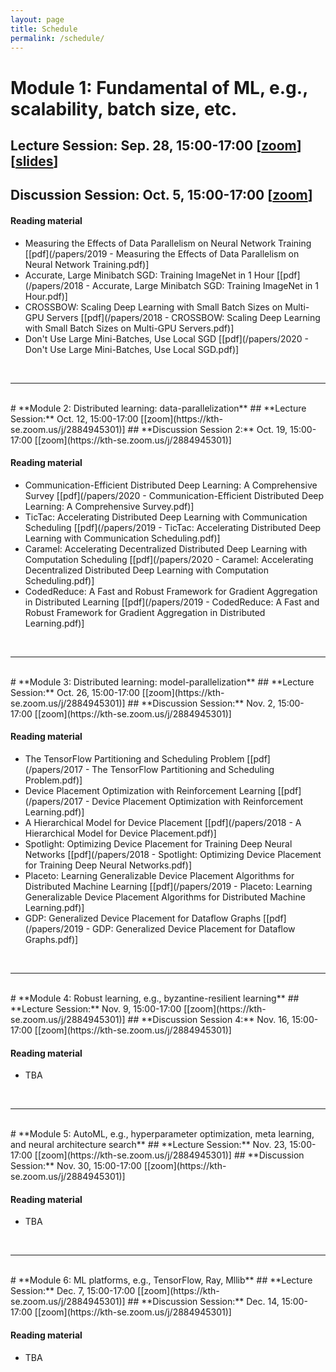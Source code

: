 ```yaml
---
layout: page
title: Schedule
permalink: /schedule/
---
```


# **Module 1: Fundamental of ML, e.g., scalability, batch size, etc.**
## **Lecture Session:** Sep. 28, 15:00-17:00 [[zoom](https://kth-se.zoom.us/j/2884945301)] [[slides](/slides/1_ml_fundamental.pdf)]
## **Discussion Session:** Oct. 5, 15:00-17:00 [[zoom](https://kth-se.zoom.us/j/2884945301)]

#### **Reading material**
* Measuring the Effects of Data Parallelism on Neural Network Training [[pdf](/papers/2019 - Measuring the Effects of Data Parallelism on Neural Network Training.pdf)]
* Accurate, Large Minibatch SGD: Training ImageNet in 1 Hour [[pdf](/papers/2018 - Accurate, Large Minibatch SGD: Training ImageNet in 1 Hour.pdf)]
* CROSSBOW: Scaling Deep Learning with Small Batch Sizes on Multi-GPU Servers [[pdf](/papers/2018 - CROSSBOW: Scaling Deep Learning with Small Batch Sizes on Multi-GPU Servers.pdf)]
* Don't Use Large Mini-Batches, Use Local SGD [[pdf](/papers/2020 - Don't Use Large Mini-Batches, Use Local SGD.pdf)]

<br>
<hr>
<br>
# **Module 2: Distributed learning: data-parallelization**
## **Lecture Session:** Oct. 12, 15:00-17:00 [[zoom](https://kth-se.zoom.us/j/2884945301)]
## **Discussion Session 2:** Oct. 19, 15:00-17:00 [[zoom](https://kth-se.zoom.us/j/2884945301)]

#### **Reading material**
* Communication-Efficient Distributed Deep Learning: A Comprehensive Survey [[pdf](/papers/2020 - Communication-Efficient Distributed Deep Learning: A Comprehensive Survey.pdf)]
* TicTac: Accelerating Distributed Deep Learning with Communication Scheduling [[pdf](/papers/2019 - TicTac: Accelerating Distributed Deep Learning with Communication Scheduling.pdf)]
* Caramel: Accelerating Decentralized Distributed Deep Learning with Computation Scheduling [[pdf](/papers/2020 - Caramel: Accelerating Decentralized Distributed Deep Learning with Computation Scheduling.pdf)]
* CodedReduce: A Fast and Robust Framework for Gradient Aggregation in Distributed Learning [[pdf](/papers/2019 - CodedReduce: A Fast and Robust Framework for Gradient Aggregation in Distributed Learning.pdf)]

<br>
<hr>
<br>
# **Module 3: Distributed learning: model-parallelization**
## **Lecture Session:** Oct. 26, 15:00-17:00 [[zoom](https://kth-se.zoom.us/j/2884945301)]
## **Discussion Session:** Nov. 2, 15:00-17:00 [[zoom](https://kth-se.zoom.us/j/2884945301)]

#### **Reading material**
* The TensorFlow Partitioning and Scheduling Problem [[pdf](/papers/2017 - The TensorFlow Partitioning and Scheduling Problem.pdf)]
* Device Placement Optimization with Reinforcement Learning [[pdf](/papers/2017 - Device Placement Optimization with Reinforcement Learning.pdf)]
* A Hierarchical Model for Device Placement [[pdf](/papers/2018 - A Hierarchical Model for Device Placement.pdf)]
* Spotlight: Optimizing Device Placement for Training Deep Neural Networks [[pdf](/papers/2018 - Spotlight: Optimizing Device Placement for Training Deep Neural Networks.pdf)]
* Placeto: Learning Generalizable Device Placement Algorithms for Distributed Machine Learning [[pdf](/papers/2019 - Placeto: Learning Generalizable Device Placement Algorithms for Distributed Machine Learning.pdf)]
* GDP: Generalized Device Placement for Dataflow Graphs [[pdf](/papers/2019 - GDP: Generalized Device Placement for Dataflow Graphs.pdf)]

<br>
<hr>
<br>
# **Module 4: Robust learning, e.g., byzantine-resilient learning**
## **Lecture Session:** Nov. 9, 15:00-17:00 [[zoom](https://kth-se.zoom.us/j/2884945301)]
## **Discussion Session 4:** Nov. 16, 15:00-17:00 [[zoom](https://kth-se.zoom.us/j/2884945301)]

#### **Reading material**
* TBA

<br>
<hr>
<br>
# **Module 5: AutoML, e.g., hyperparameter optimization, meta learning, and neural architecture search**
## **Lecture Session:** Nov. 23, 15:00-17:00 [[zoom](https://kth-se.zoom.us/j/2884945301)]
## **Discussion Session:** Nov. 30, 15:00-17:00 [[zoom](https://kth-se.zoom.us/j/2884945301)]

#### **Reading material**
* TBA

<br>
<hr>
<br>
# **Module 6: ML platforms, e.g., TensorFlow, Ray, Mllib**
## **Lecture Session:** Dec. 7, 15:00-17:00 [[zoom](https://kth-se.zoom.us/j/2884945301)]
## **Discussion Session:** Dec. 14, 15:00-17:00 [[zoom](https://kth-se.zoom.us/j/2884945301)]

#### **Reading material**
* TBA
